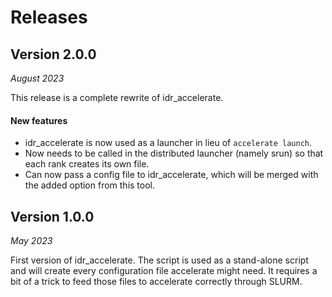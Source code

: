 # Releases

## Version 2.0.0
*August 2023*

This release is a complete rewrite of idr_accelerate.

#### New features

- idr_accelerate is now used as a launcher in lieu of `accelerate launch`.
- Now needs to be called in the distributed launcher (namely srun) so that each
rank creates its own file.
- Can now pass a config file to idr_accelerate, which will be merged with the
added option from this tool.


## Version 1.0.0
*May 2023*

First version of idr_accelerate. The script is used as a stand-alone script and
will create every configuration file accelerate might need. It requires a
bit of a trick to feed those files to accelerate correctly through SLURM.
